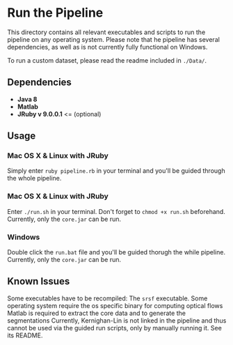 # Run the Pipeline

This directory contains all relevant executables and scripts to run the pipeline on any operating system.
Please note that he pipeline has several dependencies, as well as is not currently fully functional on Windows.

To run a custom dataset, please read the readme included in `./Data/`.

## Dependencies

+ **Java 8**
+ **Matlab**
+ **JRuby v 9.0.0.1** <= (optional)

## Usage

### Mac OS X & Linux with JRuby

Simply enter `ruby pipeline.rb` in your terminal and you'll be guided through the whole pipeline.

### Mac OS X & Linux with JRuby

Enter `./run.sh` in your terminal. Don't forget to `chmod +x run.sh` beforehand.
Currently, only the `core.jar` can be run.

### Windows

Double click the `run.bat` file and you'll be guided thorugh the while pipeline.
Currently, only the `core.jar` can be run.


## Known Issues

Some executables have to be recompiled: The `srsf` executable.
Some operating system require the os specific binary for computing optical flows
Matlab is required to extract the core data and to generate the segmentations
Currently, Kernighan-Lin is not linked in the pipeline and thus cannot be used via the guided run scripts, only by manually running it. See its README.

